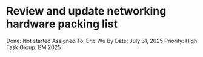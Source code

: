# Review and update networking hardware packing list

Done: Not started
Assigned To: Eric Wu
By Date: July 31, 2025
Priority: High
Task Group: BM 2025
